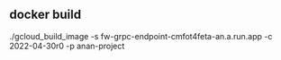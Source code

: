 ## docker build
./gcloud_build_image -s fw-grpc-endpoint-cmfot4feta-an.a.run.app -c 2022-04-30r0 -p anan-project